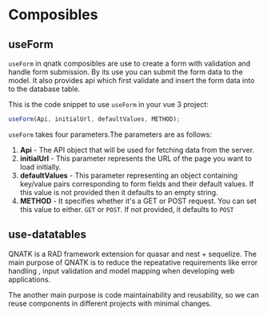 # Composibles

## useForm
`useForm` in qnatk composibles are use to create a form  with validation and handle form submission. By its use you can submit the form data to the model. It also provides api which first validate and insert the form data into to the database table.

This is the code snippet to use  `useForm` in your vue 3 project:
```javascript
useForm(Api, initialUrl, defaultValues, METHOD);
```
`useForm`  takes four parameters.The parameters are as follows:

1. **Api** - The API object that will be used for fetching data from the server. 
1. **initialUrl** -  This parameter represents the URL of the page you want to load initially.
1. **defaultValues** -  This parameter representing an object containing key/value pairs corresponding to form fields and their default values. If this value is not provided then it defaults to an empty string. 
1. **METHOD** -  It specifies whether it's a GET or POST request. You can set this value to either.  `GET` or `POST`. If not provided, it defaults to `POST`

## use-datatables
 QNATK is a RAD framework extension for quasar and nest + sequelize.
 The main purpose of QNATK is to reduce the repeatative requirements like error handling , input validation and model mapping when developing web applications.

 The another main purpose is code maintainability  and reusability, so we can reuse components in different projects with minimal changes.
